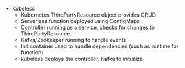 * Kubeless
  * Kubernetes ThirdPartyResource object provides CRUD
  * Serverless function deployed using ConfigMaps
  * Controller running as a service, checks for changes to
    ThirdPartyResource
  * Kafka/Zookeeper running to handle events
  * Init container used to handle dependencies (such as runtime for function)
  * kubeless deploys the controller, Kafka to initialize
  
